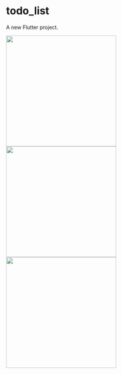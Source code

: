# todo_list

A new Flutter project.

<img src="https://user-images.githubusercontent.com/46969763/156146096-f07cb2c8-d72e-40e9-bdae-8b6c3cb95fbc.png" width="300">
<img src="https://user-images.githubusercontent.com/46969763/156147247-a2d77940-7562-4b10-902d-8fb7dea0e412.png" width="300">
<img src="https://user-images.githubusercontent.com/46969763/156147287-d328799d-51a6-49f2-a18a-3293b7c5c8a4.png" width="300">
